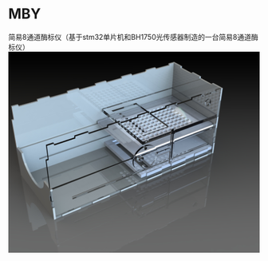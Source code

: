 # MBY
简易8通道酶标仪（基于stm32单片机和BH1750光传感器制造的一台简易8通道酶标仪）
![image](https://github.com/Tram8/image/blob/main/Untitled2.JPG)




